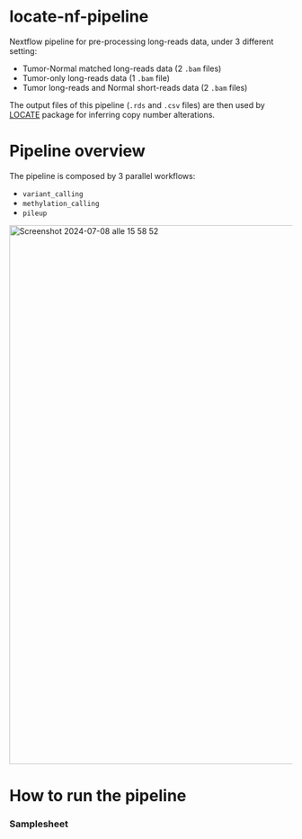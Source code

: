 # locate-nf-pipeline
Nextflow pipeline for pre-processing long-reads data, under 3 different setting:
- Tumor-Normal matched long-reads data (2 `.bam` files)
- Tumor-only long-reads data (1 `.bam` file)
- Tumor long-reads and Normal short-reads data (2 `.bam` files)

The output files of this pipeline (`.rds` and `.csv` files) are then used by [LOCATE](https://github.com/valerianilucrezia/locate) package for inferring copy number alterations.

# Pipeline overview   
The pipeline is composed by 3 parallel workflows:
- `variant_calling`
- `methylation_calling`
- `pileup`

<img width="958" alt="Screenshot 2024-07-08 alle 15 58 52" src="https://github.com/valerianilucrezia/LR_Pipeline_DNA/assets/72545549/04d31099-6b46-4df9-b404-ff0bb555ec14">

# How to run the pipeline
### Samplesheet
